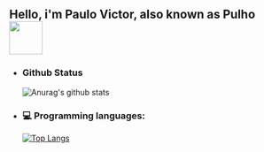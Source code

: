 ## Hello, i'm Paulo Victor, also known as Pulho <img width="60" align="center" src="https://25.media.tumblr.com/6d51c0a92b7d6016025f349a19e48ef2/tumblr_mlyf3pLg8x1r03eaxo1_1280.gif"/> 

- ### Github Status
    ![Anurag's github stats](https://github-readme-stats.vercel.app/api?username=Pulho&show_icons=true&theme=synthwave)

- ### 💻 Programming languages:
    [![Top Langs](https://github-readme-stats.vercel.app/api/top-langs/?username=Pulho&layout=compact&theme=synthwave)](https://github.com/Pulho/github-readme-stats)
